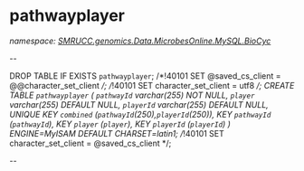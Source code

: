 ﻿# pathwayplayer
_namespace: [SMRUCC.genomics.Data.MicrobesOnline.MySQL.BioCyc](./index.md)_

--
 
 DROP TABLE IF EXISTS `pathwayplayer`;
 /*!40101 SET @saved_cs_client = @@character_set_client */;
 /*!40101 SET character_set_client = utf8 */;
 CREATE TABLE `pathwayplayer` (
 `pathwayId` varchar(255) NOT NULL,
 `player` varchar(255) DEFAULT NULL,
 `playerId` varchar(255) DEFAULT NULL,
 UNIQUE KEY `combined` (`pathwayId`(250),`playerId`(250)),
 KEY `pathwayId` (`pathwayId`),
 KEY `player` (`player`),
 KEY `playerId` (`playerId`)
 ) ENGINE=MyISAM DEFAULT CHARSET=latin1;
 /*!40101 SET character_set_client = @saved_cs_client */;
 
 --




